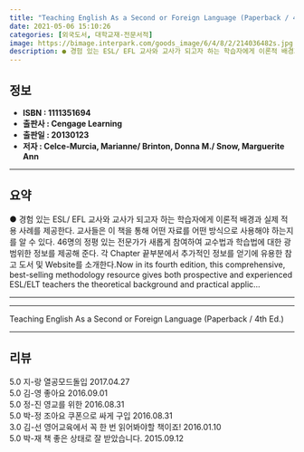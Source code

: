 ```yaml
---
title: "Teaching English As a Second or Foreign Language (Paperback / 4th Ed.)"
date: 2021-05-06 15:10:26
categories: [외국도서, 대학교재-전문서적]
image: https://bimage.interpark.com/goods_image/6/4/8/2/214036482s.jpg
description: ● 경험 있는 ESL/ EFL 교사와 교사가 되고자 하는 학습자에게 이론적 배경과 실제 적용 사례를 제공한다. 교사들은 이 책을 통해 어떤 자료를 어떤 방식으로 사용해야 하는지를 알 수 있다. 46명의 정평 있는 전문가가 새롭게 참여하여 교수법과 학습법에 대한 광범위한 정보를 제공해
---
```


## **정보**

- **ISBN : 1111351694**
- **출판사 : Cengage Learning**
- **출판일 : 20130123**
- **저자 : Celce-Murcia, Marianne/ Brinton, Donna M./ Snow, Marguerite Ann**

------



## **요약**

●  경험 있는 ESL/ EFL 교사와 교사가 되고자 하는 학습자에게 이론적 배경과 실제 적용 사례를 제공한다. 교사들은 이 책을 통해 어떤 자료를 어떤 방식으로 사용해야 하는지를 알 수 있다. 46명의 정평 있는 전문가가 새롭게 참여하여 교수법과 학습법에 대한 광범위한 정보를 제공해 준다. 각 Chapter 끝부분에서 추가적인 정보를 얻기에 유용한 참고 도서 및 Website를 소개한다.Now in its fourth edition, this comprehensive, best-selling methodology resource gives both prospective and experienced ESL/ELT teachers the theoretical background and practical applic...

------



------


Teaching English As a Second or Foreign Language (Paperback / 4th Ed.) 

------


## **리뷰** 

5.0 지-랑 열공모드돌입 2017.04.27 <br/>5.0 김-영 좋아요 2016.09.01 <br/>5.0 정-진 영교를 위한 2016.08.31 <br/>5.0 박-정 조아요 쿠폰으로 싸게 구입 2016.08.31 <br/>3.0 김-선 영어교육에서 꼭 한 번 읽어봐야할 책이죠! 2016.01.10 <br/>5.0 박-재 책 좋은 상태로 잘 받았습니다. 2015.09.12 <br/>